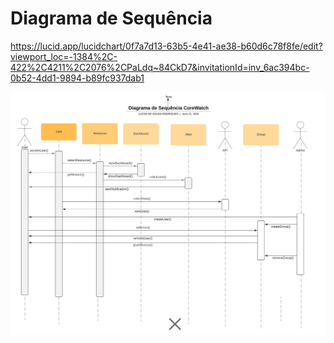 # Diagrama de Sequência

https://lucid.app/lucidchart/0f7a7d13-63b5-4e41-ae38-b60d6c78f8fe/edit?viewport_loc=-1384%2C-422%2C4211%2C2076%2CPaLdq~84CkD7&invitationId=inv_6ac394bc-0b52-4dd1-9894-b89fc937dab1

![Diagrama de Sequência CoreWatch.svg](Diagrama_de_Sequncia_CoreWatch.svg)